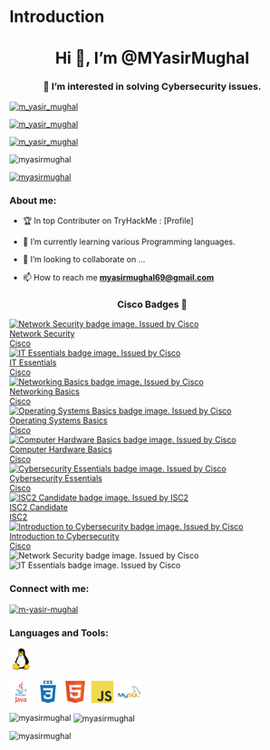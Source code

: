 # Introduction

<!---
MYasirMughal/MYasirMughal is a ✨ special ✨ repository because its `README.md` (this file) appears on your GitHub profile.
You can click the Preview link to take a look at your changes.
--->

<h1 align="center">Hi 👋, I’m @MYasirMughal </h1>
<h3 align="center">👀 I’m interested in solving Cybersecurity issues.</h3>


<p align="left"> <a href="https://lnkd.in/ebQx44Dx" target="blank"><img src="https://img.shields.io/badge/Follow%20me%20on-LinkedIn-brightgreen?style=for-the-badge&logo=Linkedin" alt="m_yasir_mughal"/></a> </p>


<p align="left"> <a href="https://twitter.com/m_yasir_mughal" target="blank"><img src="https://img.shields.io/badge/Follow%20me%20on-Twitter-blue?style=for-the-badge&logo=Twitter" alt="m_yasir_mughal"/></a> </p>


<p align="left"> <a href="https://tryhackme.com/p/MuhammadYasirS" target="blank"><img src="https://img.shields.io/badge/My%20Profile%20on-TryHackMe-red?style=for-the-badge&logo=Tryhackme" alt="m_yasir_mughal"/></a> </p>




<p align="left"> <img src="https://komarev.com/ghpvc/?username=myasirmughal&label=Profile%20views&color=0e75b6&style=flat" alt="myasirmughal" /> </p>

<p align="left"> <a href="https://github.com/ryo-ma/github-profile-trophy"><img src="https://github-profile-trophy.vercel.app/?username=myasirmughal" alt="myasirmughal" /></a>

</p>
<h3 align="left">About me:  </h3>

- 🏆  In top Contributer on TryHackMe : [Profile]

- 🌱 I’m currently learning various Programming languages.

- 💞️ I’m looking to collaborate on ...

- 📫 How to reach me **myasirmughal69@gmail.com**

<h3 align="center"> Cisco Badges 🥇</h3>

<div class="data-table__rows data-table-grid__rows"><div class="data-table-row data-table-row-grid data-table-row__tweak-no-margin"><div class="col data-table-content data-table-content__no-margin data-table-content-grid"><a class="cr-earned-badge-grid-item c-grid-item" tabindex="0" title="Network Security" href="/earner/earned/badge/d37c6a51-500c-4517-8c8b-81bf75d0b44f"><div class="cr-earned-badge-grid-item__badge-container"><div class="cr-standard-grid-item-content c-badge c-badge--medium"><img class="cr-standard-grid-item-content__image" src="https://images.credly.com/size/110x110/images/f7387386-553c-4be5-b3f3-077f78152f31/Network_Security.png" width="110" alt="Network Security badge image. Issued by Cisco" height="110"><div class="cr-standard-grid-item-content__details"><div class="cr-standard-grid-item-content__title clamp-lines__css-clamp" style="max-height: 104px; -webkit-line-clamp: 4;">Network Security</div><div class="cr-standard-grid-item-content__subtitle clamp-lines__css-clamp" style="max-height: 38px; -webkit-line-clamp: 2;">Cisco</div></div></div></div></a></div></div><div class="data-table-row data-table-row-grid data-table-row__tweak-no-margin"><div class="col data-table-content data-table-content__no-margin data-table-content-grid"><a class="cr-earned-badge-grid-item c-grid-item" tabindex="0" title="IT Essentials" href="/earner/earned/badge/3bc754bd-81d8-40a8-88fb-5dc4032e1af4"><div class="cr-earned-badge-grid-item__badge-container"><div class="cr-standard-grid-item-content c-badge c-badge--medium"><img class="cr-standard-grid-item-content__image" src="https://images.credly.com/size/110x110/images/04e8034c-81f5-4f7f-ab23-e8b428c31ce9/ITE.png" width="110" alt="IT Essentials badge image. Issued by Cisco" height="110"><div class="cr-standard-grid-item-content__details"><div class="cr-standard-grid-item-content__title clamp-lines__css-clamp" style="max-height: 104px; -webkit-line-clamp: 4;">IT Essentials</div><div class="cr-standard-grid-item-content__subtitle clamp-lines__css-clamp" style="max-height: 38px; -webkit-line-clamp: 2;">Cisco</div></div></div></div></a></div></div><div class="data-table-row data-table-row-grid data-table-row__tweak-no-margin"><div class="col data-table-content data-table-content__no-margin data-table-content-grid"><a class="cr-earned-badge-grid-item c-grid-item" tabindex="0" title="Networking Basics" href="/earner/earned/badge/627a72ce-39c3-4982-84b6-dc7ee708b2c1"><div class="cr-earned-badge-grid-item__badge-container"><div class="cr-standard-grid-item-content c-badge c-badge--medium"><img class="cr-standard-grid-item-content__image" src="https://images.credly.com/size/110x110/images/5bdd6a39-3e03-4444-9510-ecff80c9ce79/image.png" width="110" alt="Networking Basics badge image. Issued by Cisco" height="110"><div class="cr-standard-grid-item-content__details"><div class="cr-standard-grid-item-content__title clamp-lines__css-clamp" style="max-height: 104px; -webkit-line-clamp: 4;">Networking Basics</div><div class="cr-standard-grid-item-content__subtitle clamp-lines__css-clamp" style="max-height: 38px; -webkit-line-clamp: 2;">Cisco</div></div></div></div></a></div></div><div class="data-table-row data-table-row-grid data-table-row__tweak-no-margin"><div class="col data-table-content data-table-content__no-margin data-table-content-grid"><a class="cr-earned-badge-grid-item c-grid-item" tabindex="0" title="Operating Systems Basics" href="/earner/earned/badge/0ce5c48c-9485-45df-ba6f-927ca533d464"><div class="cr-earned-badge-grid-item__badge-container"><div class="cr-standard-grid-item-content c-badge c-badge--medium"><img class="cr-standard-grid-item-content__image" src="https://images.credly.com/size/110x110/images/dcdf1a3c-2594-4f4c-a33a-050b4bca58b5/image.png" width="110" alt="Operating Systems Basics badge image. Issued by Cisco" height="110"><div class="cr-standard-grid-item-content__details"><div class="cr-standard-grid-item-content__title clamp-lines__css-clamp" style="max-height: 104px; -webkit-line-clamp: 4;">Operating Systems Basics</div><div class="cr-standard-grid-item-content__subtitle clamp-lines__css-clamp" style="max-height: 38px; -webkit-line-clamp: 2;">Cisco</div></div></div></div></a></div></div><div class="data-table-row data-table-row-grid data-table-row__tweak-no-margin"><div class="col data-table-content data-table-content__no-margin data-table-content-grid"><a class="cr-earned-badge-grid-item c-grid-item" tabindex="0" title="Computer Hardware Basics" href="/earner/earned/badge/4daf9745-4bb8-47fb-a4a4-47f9f559de44"><div class="cr-earned-badge-grid-item__badge-container"><div class="cr-standard-grid-item-content c-badge c-badge--medium"><img class="cr-standard-grid-item-content__image" src="https://images.credly.com/size/110x110/images/19e742ef-13be-4d26-87ed-ac8f5fd0643c/image.png" width="110" alt="Computer Hardware Basics badge image. Issued by Cisco" height="110"><div class="cr-standard-grid-item-content__details"><div class="cr-standard-grid-item-content__title clamp-lines__css-clamp" style="max-height: 104px; -webkit-line-clamp: 4;">Computer Hardware Basics</div><div class="cr-standard-grid-item-content__subtitle clamp-lines__css-clamp" style="max-height: 38px; -webkit-line-clamp: 2;">Cisco</div></div></div></div></a></div></div><div class="data-table-row data-table-row-grid data-table-row__tweak-no-margin"><div class="col data-table-content data-table-content__no-margin data-table-content-grid"><a class="cr-earned-badge-grid-item c-grid-item" tabindex="0" title="Cybersecurity Essentials" href="/earner/earned/badge/f366963f-0b29-4acf-bfa2-38731bac87e2"><div class="cr-earned-badge-grid-item__badge-container"><div class="cr-standard-grid-item-content c-badge c-badge--medium"><img class="cr-standard-grid-item-content__image" src="https://images.credly.com/size/110x110/images/054913b2-e271-49a2-a1a4-9bf1c1f9a404/CyberEssentials.png" width="110" alt="Cybersecurity Essentials badge image. Issued by Cisco" height="110"><div class="cr-standard-grid-item-content__details"><div class="cr-standard-grid-item-content__title clamp-lines__css-clamp" style="max-height: 104px; -webkit-line-clamp: 4;">Cybersecurity Essentials</div><div class="cr-standard-grid-item-content__subtitle clamp-lines__css-clamp" style="max-height: 38px; -webkit-line-clamp: 2;">Cisco</div></div></div></div></a></div></div><div class="data-table-row data-table-row-grid data-table-row__tweak-no-margin"><div class="col data-table-content data-table-content__no-margin data-table-content-grid"><a class="cr-earned-badge-grid-item c-grid-item" tabindex="0" title="ISC2 Candidate" href="/earner/earned/badge/d8e14cce-f7ca-4b73-af1e-20e997cf8744"><div class="cr-earned-badge-grid-item__badge-container"><div class="cr-standard-grid-item-content c-badge c-badge--medium"><img class="cr-standard-grid-item-content__image" src="https://images.credly.com/size/110x110/images/9180921d-4a13-429e-9357-6f9706a554f0/image.png" width="110" alt="ISC2 Candidate badge image. Issued by ISC2" height="110"><div class="cr-standard-grid-item-content__details"><div class="cr-standard-grid-item-content__title clamp-lines__css-clamp" style="max-height: 104px; -webkit-line-clamp: 4;">ISC2 Candidate</div><div class="cr-standard-grid-item-content__subtitle clamp-lines__css-clamp" style="max-height: 38px; -webkit-line-clamp: 2;">ISC2</div></div></div></div></a></div></div><div class="data-table-row data-table-row-grid data-table-row__tweak-no-margin"><div class="col data-table-content data-table-content__no-margin data-table-content-grid"><a class="cr-earned-badge-grid-item c-grid-item" tabindex="0" title="Introduction to Cybersecurity" href="/earner/earned/badge/be6418d8-70e0-4743-aae4-b17f735eb137"><div class="cr-earned-badge-grid-item__badge-container"><div class="cr-standard-grid-item-content c-badge c-badge--medium"><img class="cr-standard-grid-item-content__image" src="https://images.credly.com/size/110x110/images/af8c6b4e-fc31-47c4-8dcb-eb7a2065dc5b/I2CS__1_.png" width="110" alt="Introduction to Cybersecurity badge image. Issued by Cisco" height="110"><div class="cr-standard-grid-item-content__details"><div class="cr-standard-grid-item-content__title clamp-lines__css-clamp" style="max-height: 104px; -webkit-line-clamp: 4;">Introduction to Cybersecurity</div><div class="cr-standard-grid-item-content__subtitle clamp-lines__css-clamp" style="max-height: 38px; -webkit-line-clamp: 2;">Cisco</div></div></div></div></a></div></div><div class="data-table-row data-table-row-grid data-table-row__tweak-no-margin data-table-row--blank-fill function(e){var t=a.map((function(t){return&quot;function&quot;===typeof t?t(e):t}));return Object(l.j)(t)}" aria-hidden="true"></div><div class="data-table-row data-table-row-grid data-table-row__tweak-no-margin data-table-row--blank-fill function(e){var t=a.map((function(t){return&quot;function&quot;===typeof t?t(e):t}));return Object(l.j)(t)}" aria-hidden="true"></div></div>


<img class="cr-standard-grid-item-content__image" src="https://images.credly.com/size/110x110/images/f7387386-553c-4be5-b3f3-077f78152f31/Network_Security.png" width="110" alt="Network Security badge image. Issued by Cisco" height="110">

<img class="cr-standard-grid-item-content__image" src="https://images.credly.com/size/110x110/images/04e8034c-81f5-4f7f-ab23-e8b428c31ce9/ITE.png" width="110" alt="IT Essentials badge image. Issued by Cisco" height="110">

<div data-iframe-width="150" data-iframe-height="270" data-share-badge-id="f366963f-0b29-4acf-bfa2-38731bac87e2" data-share-badge-host="https://www.credly.com"></div><script type="text/javascript" async src="//cdn.credly.com/assets/utilities/embed.js"></script>



<h3 align="left">Connect with me:</h3>
<p align="left">
<a href="https://linkedin.com/in/m-yasir-mughal" target="blank"><img align="center" src="https://raw.githubusercontent.com/rahuldkjain/github-profile-readme-generator/master/src/images/icons/Social/linked-in-alt.svg" alt="m-yasir-mughal" height="30" width="40">
</a>
  </p>
<h3 align="left">Languages and Tools: </h3>

<div>
  <img src="https://github.com/devicons/devicon/blob/master/icons/linux/linux-original.svg" title="Linux" alt="Java" width="40" height="40"/>&nbsp;
  
  <img src="https://github.com/devicons/devicon/blob/master/icons/java/java-original-wordmark.svg" title="Java" alt="Java" width="40" height="40"/>&nbsp;
  <img src="https://github.com/devicons/devicon/blob/master/icons/css3/css3-plain-wordmark.svg"  title="CSS3" alt="CSS" width="40" height="40"/>&nbsp;
  <img src="https://github.com/devicons/devicon/blob/master/icons/html5/html5-original.svg" title="HTML5" alt="HTML" width="40" height="40"/>&nbsp;
  <img src="https://github.com/devicons/devicon/blob/master/icons/javascript/javascript-original.svg" title="JavaScript" alt="JavaScript" width="40" height="40"/>&nbsp;
  <img src="https://github.com/devicons/devicon/blob/master/icons/mysql/mysql-original-wordmark.svg" title="MySQL"  alt="MySQL" width="40" height="40"/>&nbsp;
</div>




<p><img align="left" src="https://github-readme-stats.vercel.app/api/top-langs?username=myasirmughal&show_icons=true&locale=en&layout=compact" alt="myasirmughal" /></p>

<p>&nbsp;<img align="center" src="https://github-readme-stats.vercel.app/api?username=myasirmughal&show_icons=true&locale=en" alt="myasirmughal" /></p>

<p><img align=" center" src="https://github-readme-streak-stats.herokuapp.com/?user=myasirmughal&" alt="myasirmughal" /></p>
